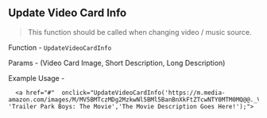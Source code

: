## Update Video Card Info

> This function should be called when changing video / music source. 

Function - <code>UpdateVideoCardInfo</code>

Params - (Video Card Image, Short Description, Long Description) 

Example Usage - 

      <a href="#"  onclick="UpdateVideoCardInfo('https://m.media-amazon.com/images/M/MV5BMTczMDg2MzkwNl5BMl5BanBnXkFtZTcwNTY0MTM0MQ@@._V1_.jpg', 'Trailer Park Boys: The Movie','The Movie Description Goes Here!');">
 

